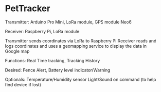 # PetTracker

Transmitter: Arduino Pro Mini, LoRa module, GPS module Neo6

Receiver: Raspberry Pi, LoRa module

Transmitter sends coordinates via LoRa to Raspberry Pi
Receiver reads and logs coordinates and uses a geomapping service to display the data in Google map

Functions: 
Real Time tracking, 
Tracking History

Desired: 
Fence Alert, 
Battery level indicator/Warning

Optionals: 
Temperature/Humidity sensor
Light/Sound on command (to help find device if lost)
